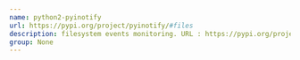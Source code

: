 ```yaml
---
name: python2-pyinotify
url: https://pypi.org/project/pyinotify/#files
description: filesystem events monitoring. URL : https://pypi.org/project/pyinotify/#files Groups : None
group: None
---
```

